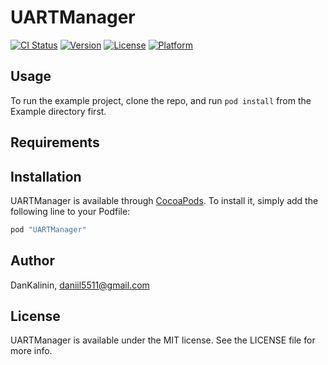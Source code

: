 # UARTManager

[![CI Status](http://img.shields.io/travis/DanKalinin/UARTManager.svg?style=flat)](https://travis-ci.org/DanKalinin/UARTManager)
[![Version](https://img.shields.io/cocoapods/v/UARTManager.svg?style=flat)](http://cocoapods.org/pods/UARTManager)
[![License](https://img.shields.io/cocoapods/l/UARTManager.svg?style=flat)](http://cocoapods.org/pods/UARTManager)
[![Platform](https://img.shields.io/cocoapods/p/UARTManager.svg?style=flat)](http://cocoapods.org/pods/UARTManager)

## Usage

To run the example project, clone the repo, and run `pod install` from the Example directory first.

## Requirements

## Installation

UARTManager is available through [CocoaPods](http://cocoapods.org). To install
it, simply add the following line to your Podfile:

```ruby
pod "UARTManager"
```

## Author

DanKalinin, daniil5511@gmail.com

## License

UARTManager is available under the MIT license. See the LICENSE file for more info.
